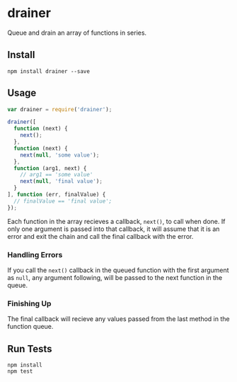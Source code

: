 # drainer

Queue and drain an array of functions in series.

## Install

```
npm install drainer --save
```

## Usage

```js
var drainer = require('drainer');

drainer([
  function (next) {
    next();
  },
  function (next) {
    next(null, 'some value');
  },
  function (arg1, next) {
    // arg1 == 'some value'
    next(null, 'final value');
  }
], function (err, finalValue) {
  // finalValue == 'final value';
});
```

Each function in the array recieves a callback, `next()`, to call when done. If only one argument is passed into that callback, it will assume that it is an error and exit the chain and call the final callback with the error.

### Handling Errors

If you call the `next()` callback in the queued function with the first argument as `null`, any argument following, will be passed to the next function in the queue.

### Finishing Up

The final callback will recieve any values passed from the last method in the function queue.

## Run Tests

```
npm install
npm test
```
